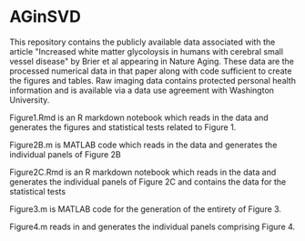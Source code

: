 # AGinSVD
This repository contains the publicly available data associated with the article "Increased white matter glycoloysis in humans with cerebral small vessel disease" by Brier et al appearing in Nature Aging. These data are the processed numerical data in that paper along with code sufficient to create the figures and tables. Raw imaging data contains protected personal health information and is available via a data use agreement with Washington University.

Figure1.Rmd is an R markdown notebook which reads in the data and generates the figures and statistical tests related to Figure 1.

Figure2B.m is MATLAB code which reads in the data and generates the individual panels of Figure 2B

Figure2C.Rmd is an R markdown notebook which reads in the data and generates the individual panels of Figure 2C and contains the data for the statistical tests

Figure3.m is MATLAB code for the generation of the entirety of Figure 3.

Figure4.m reads in and generates the individual panels comprising Figure 4.
